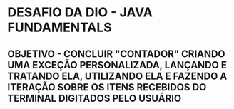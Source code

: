 # DESAFIO DA DIO - JAVA FUNDAMENTALS
## OBJETIVO - CONCLUIR "CONTADOR" CRIANDO UMA EXCEÇÃO PERSONALIZADA, LANÇANDO E TRATANDO ELA, UTILIZANDO ELA E FAZENDO A ITERAÇÃO SOBRE OS ITENS RECEBIDOS DO TERMINAL DIGITADOS PELO USUÁRIO
